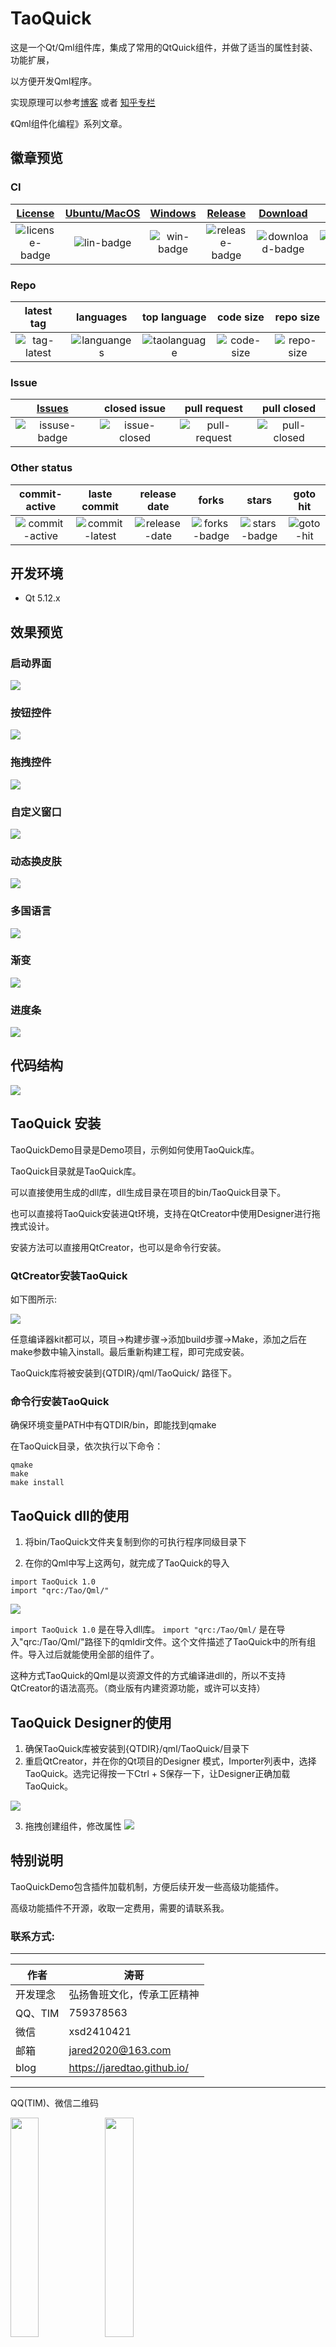 ﻿# TaoQuick

这是一个Qt/Qml组件库，集成了常用的QtQuick组件，并做了适当的属性封装、功能扩展，

以方便开发Qml程序。

实现原理可以参考[博客](https://jaredtao.github.io) 或者 [知乎专栏](https://zhuanlan.zhihu.com/TaoQt)

《Qml组件化编程》系列文章。

## 徽章预览
### CI
|[License][license-link]| [Ubuntu/MacOS][lin-link] | [Windows][win-link] |[Release][release-link]|[Download][download-link]|latest|
|:--:|:--:|:--:|:--:|:--:|:--:|
|![license-badge]| ![lin-badge]| ![win-badge]|![release-badge] |![download-badge]|![download-latest]|

[license-link]: https://github.com/jaredtao/TaoQuick/blob/master/LICENSE "LICENSE"
[license-badge]: https://img.shields.io/badge/license-MIT-blue.svg "MIT"

[lin-badge]: https://travis-ci.com/jaredtao/TaoQuick.svg?branch=master "Travis build status"
[lin-link]: https://travis-ci.com/jaredtao/TaoQuick "Travis build status"
[win-badge]: https://ci.appveyor.com/api/projects/status/ontim37g33hvfv72?svg=true "AppVeyor build status"
[win-link]: https://ci.appveyor.com/project/jiawentao/TaoQuick "AppVeyor build status"

[release-link]: https://github.com/jaredtao/TaoQuick/releases "Release status"
[release-badge]: https://img.shields.io/github/release/jaredtao/TaoQuick.svg?style=flat-square "Release status"
[download-link]: https://github.com/jaredtao/TaoQuick/releases/latest "Download status"
[download-badge]: https://img.shields.io/github/downloads/jaredtao/TaoQuick/total.svg "Download status"
[download-latest]: https://img.shields.io/github/downloads/jaredtao/TaoQuick/latest/total.svg "latest status"

### Repo 
|latest tag|languages|top language|code size|repo size|
|:--: |:--: |:--:|:--:|:--:|
|![tag-latest]|![languanges]|![taolanguage]|![code-size]|![repo-size]|

[languanges]: https://img.shields.io/github/languages/count/jaredtao/taoquick.svg "language count"
[taolanguage]: https://img.shields.io/github/languages/top/jaredtao/taoquick.svg "top language"
[code-size]: https://img.shields.io/github/languages/code-size/jaredtao/taoquick.svg "code size"
[repo-size]: https://img.shields.io/github/repo-size/jaredtao/taoquick.svg "repo-size"
[tag-latest]: https://img.shields.io/github/tag/jaredtao/taoquick.svg

### Issue
|[Issues][issues-link]|closed issue|pull request|pull closed|
|:--:|:--:|:--:|:--:|
|![issuse-badge]|![issue-closed]|![pull-request]|![pull-closed]|

[issues-link]: https://github.com/jaredtao/TaoQuick/issues 
[issuse-badge]: https://img.shields.io/github/issues/jaredtao/taoquick.svg?style=popout 
[issue-closed]: https://img.shields.io/github/issues-closed/jaredtao/taoquick.svg
[pull-request]: https://img.shields.io/github/issues-pr/jaredtao/taoquick.svg
[pull-closed]: https://img.shields.io/github/issues-pr-closed/jaredtao/taoquick.svg

### Other status

|commit-active|laste commit|release date|forks|stars|goto hit|
|:--:|:--:|:--:|:--:|:--:|:--:|
|![commit-active]|![commit-latest]|![release-date]|![forks-badge]|![stars-badge]|![goto-hit]|

[forks-badge]: https://img.shields.io/github/forks/jaredtao/taoquick.svg "forks"
[stars-badge]: https://img.shields.io/github/stars/jaredtao/taoquick.svg "stars"
[goto-hit]: https://img.shields.io/github/search/jaredtao/taoquick/goto.svg "goto-hit"
[commit-active]: https://img.shields.io/github/commit-activity/w/jaredtao/taoquick.svg
[commit-latest]: https://img.shields.io/github/last-commit/jaredtao/taoquick.svg
[release-date]: https://img.shields.io/github/release-date/jaredtao/taoquick.svg

## 开发环境

* Qt 5.12.x

## 效果预览

### 启动界面

![](Preview/Splash.gif)

### 按钮控件

![](Preview/Buttons.gif)

### 拖拽控件

![](Preview/Drags.gif)

### 自定义窗口

![](Preview/CustomWindow.gif)

### 动态换皮肤

![](Preview/Skin.gif)

### 多国语言

![](Preview/Language.gif)

### 渐变

![](Preview/Gradiant.gif)

### 进度条

![](Preview/ProgressBar.gif)

## 代码结构

![](Preview/Struct.png)

## TaoQuick 安装

TaoQuickDemo目录是Demo项目，示例如何使用TaoQuick库。

TaoQuick目录就是TaoQuick库。

可以直接使用生成的dll库，dll生成目录在项目的bin/TaoQuick目录下。

也可以直接将TaoQuick安装进Qt环境，支持在QtCreator中使用Designer进行拖拽式设计。

安装方法可以直接用QtCreator，也可以是命令行安装。

### QtCreator安装TaoQuick

如下图所示:

![](Preview/QtCreator-install.png)

任意编译器kit都可以，项目->构建步骤->添加build步骤->Make，添加之后在make参数中输入install。最后重新构建工程，即可完成安装。

TaoQuick库将被安装到{QTDIR}/qml/TaoQuick/ 路径下。

### 命令行安装TaoQuick

确保环境变量PATH中有QTDIR/bin，即能找到qmake

在TaoQuick目录，依次执行以下命令：

```
qmake
make
make install

```

## TaoQuick dll的使用

1. 将bin/TaoQuick文件夹复制到你的可执行程序同级目录下

2. 在你的Qml中写上这两句，就完成了TaoQuick的导入
```
import TaoQuick 1.0
import "qrc:/Tao/Qml/"
```

![](Preview/TaoQuick-use.png)

`import TaoQuick 1.0` 是在导入dll库。
`import "qrc:/Tao/Qml/` 是在导入"qrc:/Tao/Qml/"路径下的qmldir文件。这个文件描述了TaoQuick中的所有组件。导入过后就能使用全部的组件了。

这种方式TaoQuick的Qml是以资源文件的方式编译进dll的，所以不支持QtCreator的语法高亮。（商业版有内建资源功能，或许可以支持）

## TaoQuick Designer的使用

1. 确保TaoQuick库被安装到{QTDIR}/qml/TaoQuick/目录下
2. 重启QtCreator，并在你的Qt项目的Designer 模式，Importer列表中，选择TaoQuick。选完记得按一下Ctrl + S保存一下，让Designer正确加载TaoQuick。

![](Preview/Import.png)

3. 拖拽创建组件，修改属性
![](Preview/Drag.gif)


## 特别说明

TaoQuickDemo包含插件加载机制，方便后续开发一些高级功能插件。

高级功能插件不开源，收取一定费用，需要的请联系我。


### 联系方式:

***

| 作者 | 涛哥                           |
| ---- | -------------------------------- |
|开发理念 | 弘扬鲁班文化，传承工匠精神 |
| QQ、TIM   | 759378563                      |
| 微信 | xsd2410421                       |
| 邮箱 | jared2020@163.com                |
| blog | https://jaredtao.github.io/ |

***

QQ(TIM)、微信二维码

<img src="https://github.com/jaredtao/jaredtao.github.io/blob/master/img/qq_connect.jpg?raw=true" width="30%" height="30%" /><img src="https://github.com/jaredtao/jaredtao.github.io/blob/master/img/weixin_connect.jpg?raw=true" width="30%" height="30%" />


###### 请放心联系我，乐于提供咨询服务，也可洽谈有偿技术支持相关事宜。

***
#### **打赏**
<img src="https://github.com/jaredtao/jaredtao.github.io/blob/master/img/weixin.jpg?raw=true" width="30%" height="30%" /><img src="https://github.com/jaredtao/jaredtao.github.io/blob/master/img/zhifubao.jpg?raw=true" width="30%" height="30%" />

###### 觉得分享的内容还不错, 就请作者喝杯奶茶吧~~
***

